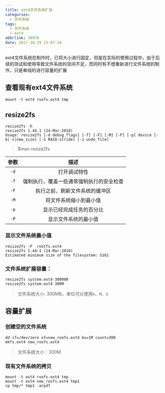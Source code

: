 ```yaml
---
title: ext4文件系统扩容
categories:
  - 文件系统
tags:
  - 文件系统
  - ext4
abbrlink: 38978
date: 2017-10-29 23:07:24
---
```


ext4文件系统在制作时，已将大小进行固定，但是在实际的使用过程中，由于后续的测试和使用导致文件系统的空间不足，而同时有不想重新进行文件系统的制作，只是单纯的进行容量的扩展

<!--more-->

## 查看现有ext4文件系统

```
mount -t ext4 roofs.ext4 tmp
```

## resize2fs

```
resize2fs -h
resize2fs 1.44.1 (24-Mar-2018)
Usage: resize2fs [-d debug_flags] [-f] [-F] [-M] [-P] [-p] device [-b|-s|new_size] [-S RAID-stride] [-z undo_file]
```
> $man resize2fs

| 参数 |                   描述                   |
|:----:|:----------------------------------------:|
| `-d` |               打开调试特性               |
| `-f` | 强制执行，覆盖一些通常强制执行的安全检查 |
| `-F` |      执行之前，刷新文件系统的缓冲区      |
| `-M` |          将文件系统缩小到最小值          |
| `-p` |         显示已经完成任务的百分比         |
| `-P` |           显示文件系统的最小值           |

### 显示文件系统最小值

``` shell
resize2fs -P  rootfs.ext4
resize2fs 1.44.1 (24-Mar-2018)
Estimated minimum size of the filesystem: 5161
```

### 文件系统扩展容量：

``` shell
resize2fs system.ext4 300000
resize2fs system.ext4 300M
```
> 文件系统大小: 300MB，单位可以使用`k`、`M`、`G`

## 容量扩展

### 创建空的文件系统

``` shell
dd if=/dev/zero of=new_roofs.ext4 bs=1M count=300
mkfs.ext4 new_roofs.ext4
```
>文件系统大小：300M

### 现有文件系统的拷贝

``` shell
mount -t ext4 roofs.ext4 tmp
mount -t ext4 new_roofs.ext4 tmp1
cp tmp/* tmp1 -arpdf
```
